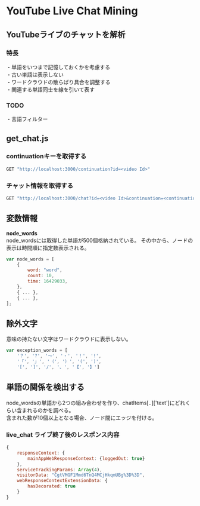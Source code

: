 # YouTube Live Chat Mining
## YouTubeライブのチャットを解析

### 特長
・単語をいつまで記憶しておくかを考慮する  
・古い単語は表示しない  
・ワードクラウドの散らばり具合を調整する  
・関連する単語同士を線を引いて表す  

### TODO
・言語フィルター

## get_chat.js
### continuationキーを取得する
```bash
GET "http://localhost:3000/continuation?id=<video Id>"
```

### チャット情報を取得する
```bash
GET "http://localhost:3000/chat?id=<video Id>&continuation=<continuation key>"
```

## 変数情報
**node_words**  
node_wordsには取得した単語が500個格納されている。
その中から、ノードの表示は時間順に指定数表示される。
```js
var node_words = [
    {
        word: "word",
        count: 10,
        time: 16429033,
    },
    { ... },
    { ... },
];
```

## 除外文字
意味の持たない文字はワードクラウドに表示しない。
```js
var exception_words = [
    '？', '?', '～', '・', '！', '!', 
    '「', '」', '（', '）', '(', ')',
    '[', ']', '/', '、', '【', '】']
```

## 単語の関係を検出する
node_wordsの単語から2つの組み合わせを作り、chatItems[..]['text']にどれくらい含まれるのかを調べる。  
含まれた数が10個以上となる場合、ノード間にエッジを付ける。


### live_chat ライブ終了後のレスポンス内容
```js
{
    responseContext: {
        mainAppWebResponseContext: {loggedOut: true}
    },
    serviceTrackingParams: Array(4),
    visitorData: "CgtVMGF1Mmd6TnQ4MCjHkqmUBg%3D%3D",
    webResponseContextExtensionData: {
        hasDecorated: true
    }
}
```